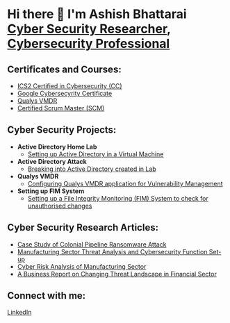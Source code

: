<h1> Hi there 👋 I'm Ashish Bhattarai <br/><a href="https://github.com/Ashish-Abh">Cyber Security Researcher</a>, <a href="https://www.linkedin.com/in/ashish-bhattarai-25559014b/">Cybersecurity Professional</a>

<h2> Certificates and Courses:</h2>

- [ICS2 Certified in Cybersecurity (CC)](https://github.com/Ashish-Abh)
- [Google Cybersecyrity Certificate](https://github.com/Ashish-Abh)
- [Qualys VMDR](https://github.com/Ashish-Abh)
- [Certified Scrum Master (SCM)](https://github.com/Ashish-Abh)
 

<h2>Cyber Security Projects:</h2>

- <b>Active Directory Home Lab</b>
  - [Setting up Active Directory in a Virtual Machine](https://github.com/Ashish-Abh)
- <b>Active Directory Attack</b>
  - [Breaking into Active Directory created in Lab](https://github.com/Ashish-Abh)
- <b>Qualys VMDR</b>
  - [Configuring Qualys VMDR application for Vulnerability Management](https://github.com/Ashish-Abh)
- <b>Setting up FIM System</b>
  - [Setting up a File Integrity Monitoring (FIM) System to check for unauthorised changes](https://github.com/Ashish-Abh)

<h2> Cyber Security Research Articles:</h2>

  - [Case Study of Colonial Pipeline Ransomware Attack](https://github.com/Ashish-Abh)
  - [Manufacturing Sector Threat Analysis and Cybersecurity Function Set-up](https://github.com/Ashish-Abh)
  - [Cyber Risk Analysis of Manufacturing Sector](https://github.com/Ashish-Abh)
  - [A Business Report on Changing Threat Landscape in Financial Sector ](https://github.com/Ashish-Abh)
    
<h2> Connect with me:</h2>

[LinkedIn](https://www.linkedin.com/in/ashish-bhattarai-25559014b/)



